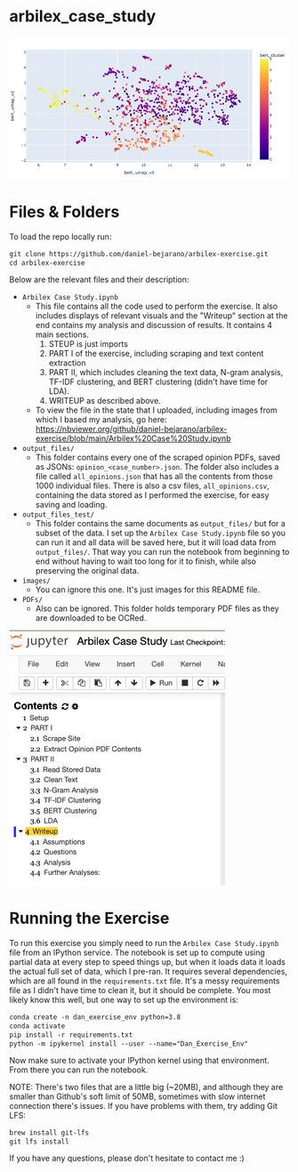 # arbilex_case_study

![plot](./images/bert_clusters.png)

# Files & Folders

To load the repo locally run:
```
git clone https://github.com/daniel-bejarano/arbilex-exercise.git
cd arbilex-exercise
```

Below are the relevant files and their description:
- `Arbilex Case Study.ipynb`
    - This file contains all the code used to perform the exercise. It also includes displays of relevant visuals and the "Writeup" section at the end contains my analysis and discussion of results. It contains 4 main sections. 
        1. STEUP is just imports
        2. PART I of the exercise, including scraping and text content extraction
        3. PART II, which includes cleaning the text data, N-gram analysis, TF-IDF clustering, and BERT clustering (didn't have time for LDA).
        4. WRITEUP as described above.<br>
    - To view the file in the state that I uploaded, including images from which I based my analysis, go here:
    https://nbviewer.org/github/daniel-bejarano/arbilex-exercise/blob/main/Arbilex%20Case%20Study.ipynb
- `output_files/`
    - This folder contains every one of the scraped opinion PDFs, saved as JSONs: `opinion_<case_number>.json`. The folder also includes a file called `all_opinions.json` that has all the contents from those 1000 individual files. There is also a csv files, `all_opinions.csv`, containing the data stored as I performed the exercise, for easy saving and loading.
- `output_files_test/`
    - This folder contains the same documents as `output_files/` but for a subset of the data. I set up the `Arbilex Case Study.ipynb` file so you can run it and all data will be saved here, but it will load data from `output_files/`. That way you can run the notebook from beginning to end without having to wait too long for it to finish, while also preserving the original data.
- `images/`
    - You can ignore this one. It's just images for this README file.
- `PDFs/`
    - Also can be ignored. This folder holds temporary PDF files as they are downloaded to be OCRed.

![plot](./images/notebook.png)

# Running the Exercise
To run this exercise you simply need to run the `Arbilex Case Study.ipynb` file from an IPython service. The notebook is set up to compute using partial data at every step to speed things up, but when it loads data it loads the actual full set of data, which I pre-ran. It requires several dependencies, which are all found in the `requirements.txt` file. It's a messy requirements file as I didn't have time to clean it, but it should be complete. You most likely know this well, but one way to set up the environment is:
```
conda create -n dan_exercise_env python=3.8
conda activate
pip install -r requirements.txt
python -m ipykernel install --user --name="Dan_Exercise_Env"
```

Now make sure to activate your IPython kernel using that environment. From there you can run the notebook.

NOTE: There's two files that are a little big (~20MB), and although they are smaller than Github's soft limit of 50MB, sometimes with slow internet connection there's issues. If you have problems with them, try adding Git LFS:
```
brew install git-lfs
git lfs install
```

If you have any questions, please don't hesitate to contact me :)
